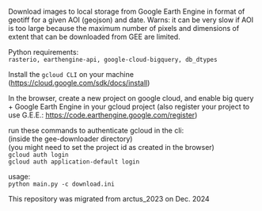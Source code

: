 Download images to local storage from Google Earth Engine in format of geotiff for a given AOI (geojson) and date.
Warns: it can be very slow if AOI is too large because the maximum number of pixels and dimensions of extent that can be downloaded from
GEE are limited.

Python requirements:  
`rasterio, earthengine-api, google-cloud-bigquery, db_dtypes`  

Install the `gcloud CLI` on your machine (https://cloud.google.com/sdk/docs/install)  

In the browser, create a new project on google cloud, and enable big query + Google Earth Engine in your gcloud project 
(also register your project to use G.E.E.: https://code.earthengine.google.com/register)

run these commands to authenticate gcloud in the cli:  
(inside the gee-downloader directory)  
(you might need to set the project id as created in the browser)  
`gcloud auth login`  
`gcloud auth application-default login`


usage:  
`python main.py -c download.ini`

This repository was migrated from arctus_2023 on Dec. 2024

